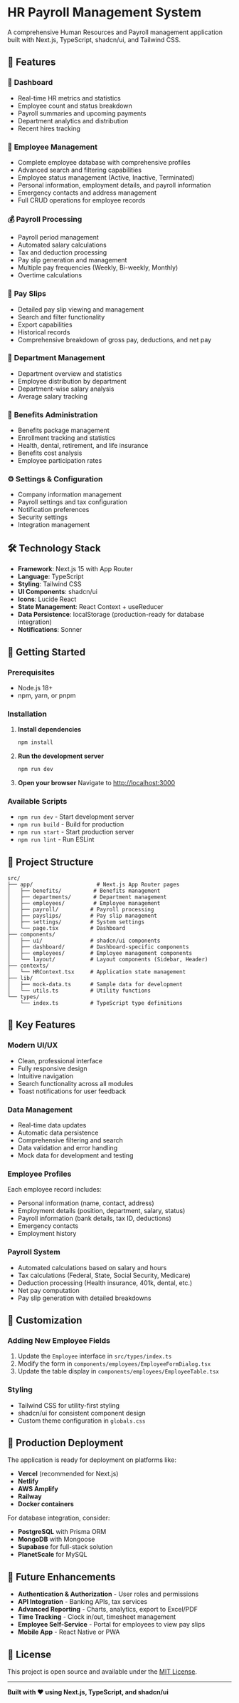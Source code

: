 # HR Payroll Management System

A comprehensive Human Resources and Payroll management application built with Next.js, TypeScript, shadcn/ui, and Tailwind CSS.

## 🚀 Features

### 🏢 **Dashboard**
- Real-time HR metrics and statistics
- Employee count and status breakdown
- Payroll summaries and upcoming payments
- Department analytics and distribution
- Recent hires tracking

### 👥 **Employee Management**
- Complete employee database with comprehensive profiles
- Advanced search and filtering capabilities
- Employee status management (Active, Inactive, Terminated)
- Personal information, employment details, and payroll information
- Emergency contacts and address management
- Full CRUD operations for employee records

### 💰 **Payroll Processing**
- Payroll period management
- Automated salary calculations
- Tax and deduction processing
- Pay slip generation and management
- Multiple pay frequencies (Weekly, Bi-weekly, Monthly)
- Overtime calculations

### 📄 **Pay Slips**
- Detailed pay slip viewing and management
- Search and filter functionality
- Export capabilities
- Historical records
- Comprehensive breakdown of gross pay, deductions, and net pay

### 🏢 **Department Management**
- Department overview and statistics
- Employee distribution by department
- Department-wise salary analysis
- Average salary tracking

### 🎁 **Benefits Administration**
- Benefits package management
- Enrollment tracking and statistics
- Health, dental, retirement, and life insurance
- Benefits cost analysis
- Employee participation rates

### ⚙️ **Settings & Configuration**
- Company information management
- Payroll settings and tax configuration
- Notification preferences
- Security settings
- Integration management

## 🛠️ Technology Stack

- **Framework**: Next.js 15 with App Router
- **Language**: TypeScript
- **Styling**: Tailwind CSS
- **UI Components**: shadcn/ui
- **Icons**: Lucide React
- **State Management**: React Context + useReducer
- **Data Persistence**: localStorage (production-ready for database integration)
- **Notifications**: Sonner

## 🚦 Getting Started

### Prerequisites
- Node.js 18+
- npm, yarn, or pnpm

### Installation

1. **Install dependencies**
   ```bash
   npm install
   ```

2. **Run the development server**
   ```bash
   npm run dev
   ```

3. **Open your browser**
   Navigate to [http://localhost:3000](http://localhost:3000)

### Available Scripts

- `npm run dev` - Start development server
- `npm run build` - Build for production
- `npm run start` - Start production server
- `npm run lint` - Run ESLint

## 📁 Project Structure

```
src/
├── app/                    # Next.js App Router pages
│   ├── benefits/          # Benefits management
│   ├── departments/       # Department management
│   ├── employees/         # Employee management
│   ├── payroll/          # Payroll processing
│   ├── payslips/         # Pay slip management
│   ├── settings/         # System settings
│   └── page.tsx          # Dashboard
├── components/
│   ├── ui/               # shadcn/ui components
│   ├── dashboard/        # Dashboard-specific components
│   ├── employees/        # Employee management components
│   └── layout/           # Layout components (Sidebar, Header)
├── contexts/
│   └── HRContext.tsx     # Application state management
├── lib/
│   ├── mock-data.ts      # Sample data for development
│   └── utils.ts          # Utility functions
└── types/
    └── index.ts          # TypeScript type definitions
```

## 🎯 Key Features

### Modern UI/UX
- Clean, professional interface
- Fully responsive design
- Intuitive navigation
- Search functionality across all modules
- Toast notifications for user feedback

### Data Management
- Real-time data updates
- Automatic data persistence
- Comprehensive filtering and search
- Data validation and error handling
- Mock data for development and testing

### Employee Profiles
Each employee record includes:
- Personal information (name, contact, address)
- Employment details (position, department, salary, status)
- Payroll information (bank details, tax ID, deductions)
- Emergency contacts
- Employment history

### Payroll System
- Automated calculations based on salary and hours
- Tax calculations (Federal, State, Social Security, Medicare)
- Deduction processing (Health insurance, 401k, dental, etc.)
- Net pay computation
- Pay slip generation with detailed breakdowns

## 🔧 Customization

### Adding New Employee Fields
1. Update the `Employee` interface in `src/types/index.ts`
2. Modify the form in `components/employees/EmployeeFormDialog.tsx`
3. Update the table display in `components/employees/EmployeeTable.tsx`

### Styling
- Tailwind CSS for utility-first styling
- shadcn/ui for consistent component design
- Custom theme configuration in `globals.css`

## 🚀 Production Deployment

The application is ready for deployment on platforms like:
- **Vercel** (recommended for Next.js)
- **Netlify**
- **AWS Amplify**
- **Railway**
- **Docker containers**

For database integration, consider:
- **PostgreSQL** with Prisma ORM
- **MongoDB** with Mongoose
- **Supabase** for full-stack solution
- **PlanetScale** for MySQL

## 🔮 Future Enhancements

- **Authentication & Authorization** - User roles and permissions
- **API Integration** - Banking APIs, tax services
- **Advanced Reporting** - Charts, analytics, export to Excel/PDF
- **Time Tracking** - Clock in/out, timesheet management
- **Employee Self-Service** - Portal for employees to view pay slips
- **Mobile App** - React Native or PWA

## 📝 License

This project is open source and available under the [MIT License](LICENSE).

---

**Built with ❤️ using Next.js, TypeScript, and shadcn/ui**
